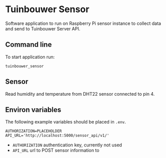 # Tuinbouwer Sensor
Software application to run on Raspberry Pi sensor instance to collect data and send to Tuinbouwer Server API.

## Command line
To start application run:
```
tuinbouwer_sensor
```

## Sensor
Read humidity and temperature from DHT22 sensor connected to pin 4.

## Environ variables
The following example variables should be placed in `.env`.
```
AUTHORIZATION=PLACEHOLDER
API_URL='http://localhost:5000/sensor_api/v1/'
```

* `AUTHORIZATION` authentication key, currently not used
* `API_URL` url to POST sensor information to

